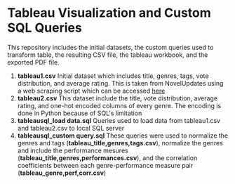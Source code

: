 # Tableau Visualization and Custom SQL Queries

This repository includes the initial datasets, the custom queries used to transform table, the resulting CSV file, the tableau workbook, and the exported PDF file.

1. **tableau1.csv**
   Initial dataset which includes title, genres, tags, vote distribution, and average rating. This is taken from NovelUpdates using a web scraping script which can be accessed [here](https://github.com/syafa-kh/NU_WebScrap)
2. **tableau2.csv**
   This dataset include the title, vote distribution, average rating, and one-hot encoded columns of every genre. The encoding is done in Python because of SQL's limitation
3. **tableausql_load data.sql**
   Queries used to load data from tableau1.csv and tableau2.csv to local SQL server
4. **tableausql_custom query.sql**
   These queries were used to normalize the genres and tags (**tableau_title,genres,tags.csv**), normalize the genres and include the performance mesures (**tableau_title,genres,performances.csv**), and the correlation coefficients between each genre-performance measure pair (**tableau_genre,perf,corr.csv**)
